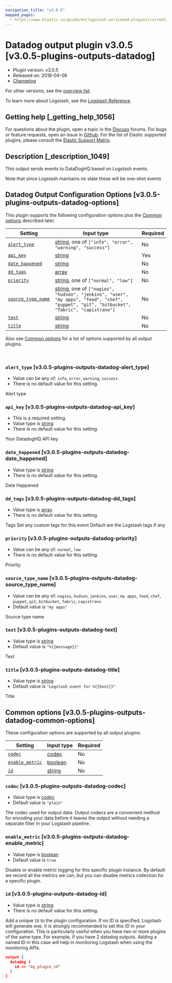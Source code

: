 ```yaml
---
navigation_title: "v3.0.5"
mapped_pages:
  - https://www.elastic.co/guide/en/logstash-versioned-plugins/current/v3.0.5-plugins-outputs-datadog.html
---
```


# Datadog output plugin v3.0.5 [v3.0.5-plugins-outputs-datadog]


* Plugin version: v3.0.5
* Released on: 2018-04-06
* [Changelog](https://github.com/logstash-plugins/logstash-output-datadog/blob/v3.0.5/CHANGELOG.md)

For other versions, see the [overview list](output-datadog-index.md).

To learn more about Logstash, see the [Logstash Reference](logstash://reference/index.md).

## Getting help [_getting_help_1056]

For questions about the plugin, open a topic in the [Discuss](http://discuss.elastic.co) forums. For bugs or feature requests, open an issue in [Github](https://github.com/logstash-plugins/logstash-output-datadog). For the list of Elastic supported plugins, please consult the [Elastic Support Matrix](https://www.elastic.co/support/matrix#matrix_logstash_plugins).


## Description [_description_1049]

This output sends events to DataDogHQ based on Logstash events.

Note that since Logstash maintains no state these will be one-shot events


## Datadog Output Configuration Options [v3.0.5-plugins-outputs-datadog-options]

This plugin supports the following configuration options plus the [Common options](v3-0-5-plugins-outputs-datadog.md#v3.0.5-plugins-outputs-datadog-common-options) described later.

| Setting | Input type | Required |
| --- | --- | --- |
| [`alert_type`](v3-0-5-plugins-outputs-datadog.md#v3.0.5-plugins-outputs-datadog-alert_type) | [string](logstash://reference/configuration-file-structure.md#string), one of `["info", "error", "warning", "success"]` | No |
| [`api_key`](v3-0-5-plugins-outputs-datadog.md#v3.0.5-plugins-outputs-datadog-api_key) | [string](logstash://reference/configuration-file-structure.md#string) | Yes |
| [`date_happened`](v3-0-5-plugins-outputs-datadog.md#v3.0.5-plugins-outputs-datadog-date_happened) | [string](logstash://reference/configuration-file-structure.md#string) | No |
| [`dd_tags`](v3-0-5-plugins-outputs-datadog.md#v3.0.5-plugins-outputs-datadog-dd_tags) | [array](logstash://reference/configuration-file-structure.md#array) | No |
| [`priority`](v3-0-5-plugins-outputs-datadog.md#v3.0.5-plugins-outputs-datadog-priority) | [string](logstash://reference/configuration-file-structure.md#string), one of `["normal", "low"]` | No |
| [`source_type_name`](v3-0-5-plugins-outputs-datadog.md#v3.0.5-plugins-outputs-datadog-source_type_name) | [string](logstash://reference/configuration-file-structure.md#string), one of `["nagios", "hudson", "jenkins", "user", "my apps", "feed", "chef", "puppet", "git", "bitbucket", "fabric", "capistrano"]` | No |
| [`text`](v3-0-5-plugins-outputs-datadog.md#v3.0.5-plugins-outputs-datadog-text) | [string](logstash://reference/configuration-file-structure.md#string) | No |
| [`title`](v3-0-5-plugins-outputs-datadog.md#v3.0.5-plugins-outputs-datadog-title) | [string](logstash://reference/configuration-file-structure.md#string) | No |

Also see [Common options](v3-0-5-plugins-outputs-datadog.md#v3.0.5-plugins-outputs-datadog-common-options) for a list of options supported by all output plugins.

 

### `alert_type` [v3.0.5-plugins-outputs-datadog-alert_type]

* Value can be any of: `info`, `error`, `warning`, `success`
* There is no default value for this setting.

Alert type


### `api_key` [v3.0.5-plugins-outputs-datadog-api_key]

* This is a required setting.
* Value type is [string](logstash://reference/configuration-file-structure.md#string)
* There is no default value for this setting.

Your DatadogHQ API key


### `date_happened` [v3.0.5-plugins-outputs-datadog-date_happened]

* Value type is [string](logstash://reference/configuration-file-structure.md#string)
* There is no default value for this setting.

Date Happened


### `dd_tags` [v3.0.5-plugins-outputs-datadog-dd_tags]

* Value type is [array](logstash://reference/configuration-file-structure.md#array)
* There is no default value for this setting.

Tags Set any custom tags for this event Default are the Logstash tags if any


### `priority` [v3.0.5-plugins-outputs-datadog-priority]

* Value can be any of: `normal`, `low`
* There is no default value for this setting.

Priority


### `source_type_name` [v3.0.5-plugins-outputs-datadog-source_type_name]

* Value can be any of: `nagios`, `hudson`, `jenkins`, `user`, `my apps`, `feed`, `chef`, `puppet`, `git`, `bitbucket`, `fabric`, `capistrano`
* Default value is `"my apps"`

Source type name


### `text` [v3.0.5-plugins-outputs-datadog-text]

* Value type is [string](logstash://reference/configuration-file-structure.md#string)
* Default value is `"%{{message}}"`

Text


### `title` [v3.0.5-plugins-outputs-datadog-title]

* Value type is [string](logstash://reference/configuration-file-structure.md#string)
* Default value is `"Logstash event for %{{host}}"`

Title



## Common options [v3.0.5-plugins-outputs-datadog-common-options]

These configuration options are supported by all output plugins:

| Setting | Input type | Required |
| --- | --- | --- |
| [`codec`](v3-0-5-plugins-outputs-datadog.md#v3.0.5-plugins-outputs-datadog-codec) | [codec](logstash://reference/configuration-file-structure.md#codec) | No |
| [`enable_metric`](v3-0-5-plugins-outputs-datadog.md#v3.0.5-plugins-outputs-datadog-enable_metric) | [boolean](logstash://reference/configuration-file-structure.md#boolean) | No |
| [`id`](v3-0-5-plugins-outputs-datadog.md#v3.0.5-plugins-outputs-datadog-id) | [string](logstash://reference/configuration-file-structure.md#string) | No |

### `codec` [v3.0.5-plugins-outputs-datadog-codec]

* Value type is [codec](logstash://reference/configuration-file-structure.md#codec)
* Default value is `"plain"`

The codec used for output data. Output codecs are a convenient method for encoding your data before it leaves the output without needing a separate filter in your Logstash pipeline.


### `enable_metric` [v3.0.5-plugins-outputs-datadog-enable_metric]

* Value type is [boolean](logstash://reference/configuration-file-structure.md#boolean)
* Default value is `true`

Disable or enable metric logging for this specific plugin instance. By default we record all the metrics we can, but you can disable metrics collection for a specific plugin.


### `id` [v3.0.5-plugins-outputs-datadog-id]

* Value type is [string](logstash://reference/configuration-file-structure.md#string)
* There is no default value for this setting.

Add a unique `ID` to the plugin configuration. If no ID is specified, Logstash will generate one. It is strongly recommended to set this ID in your configuration. This is particularly useful when you have two or more plugins of the same type. For example, if you have 2 datadog outputs. Adding a named ID in this case will help in monitoring Logstash when using the monitoring APIs.

```json
output {
  datadog {
    id => "my_plugin_id"
  }
}
```



